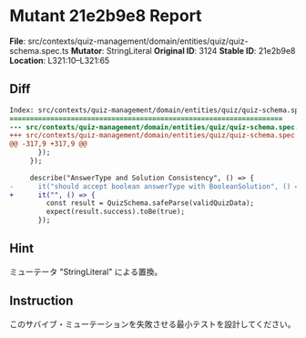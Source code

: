# Mutant 21e2b9e8 Report

**File**: src/contexts/quiz-management/domain/entities/quiz/quiz-schema.spec.ts
**Mutator**: StringLiteral
**Original ID**: 3124
**Stable ID**: 21e2b9e8
**Location**: L321:10–L321:65

## Diff

```diff
Index: src/contexts/quiz-management/domain/entities/quiz/quiz-schema.spec.ts
===================================================================
--- src/contexts/quiz-management/domain/entities/quiz/quiz-schema.spec.ts	original
+++ src/contexts/quiz-management/domain/entities/quiz/quiz-schema.spec.ts	mutated #3124
@@ -317,9 +317,9 @@
       });
     });
 
     describe("AnswerType and Solution Consistency", () => {
-      it("should accept boolean answerType with BooleanSolution", () => {
+      it("", () => {
         const result = QuizSchema.safeParse(validQuizData);
         expect(result.success).toBe(true);
       });
```

## Hint

ミューテータ "StringLiteral" による置換。

## Instruction

このサバイブ・ミューテーションを失敗させる最小テストを設計してください。
